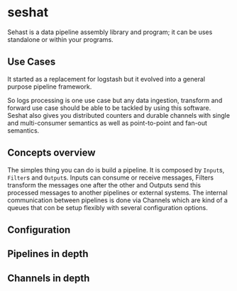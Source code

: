 seshat
======

Sehast is a data pipeline assembly library and program; it can be uses standalone or within your programs.

## Use Cases

It started as a replacement for logstash but it evolved into a general purpose pipeline framework.

So logs processing is one use case but any data ingestion, transform and forward use case should be able to be tackled by using this software.
Seshat also gives you distributed counters and durable channels with single and multi-consumer semantics as well as point-to-point and fan-out semantics.


## Concepts overview

The simples thing you can do is build a pipeline. It is composed by `Input`s, `Filter`s and `Output`s.
Inputs can consume or receive messages, Filters transform the messages one after the other and Outputs send this processed messages to another pipelines or external systems.
The internal communication between pipelines is done via Channels which are kind of a queues that con be setup flexibly with several configuration options.


## Configuration


## Pipelines in depth


## Channels in depth





